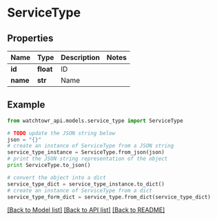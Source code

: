 # ServiceType


## Properties
Name | Type | Description | Notes
------------ | ------------- | ------------- | -------------
**id** | **float** | ID | 
**name** | **str** | Name | 

## Example

```python
from watchtowr_api.models.service_type import ServiceType

# TODO update the JSON string below
json = "{}"
# create an instance of ServiceType from a JSON string
service_type_instance = ServiceType.from_json(json)
# print the JSON string representation of the object
print ServiceType.to_json()

# convert the object into a dict
service_type_dict = service_type_instance.to_dict()
# create an instance of ServiceType from a dict
service_type_form_dict = service_type.from_dict(service_type_dict)
```
[[Back to Model list]](../README.md#documentation-for-models) [[Back to API list]](../README.md#documentation-for-api-endpoints) [[Back to README]](../README.md)


